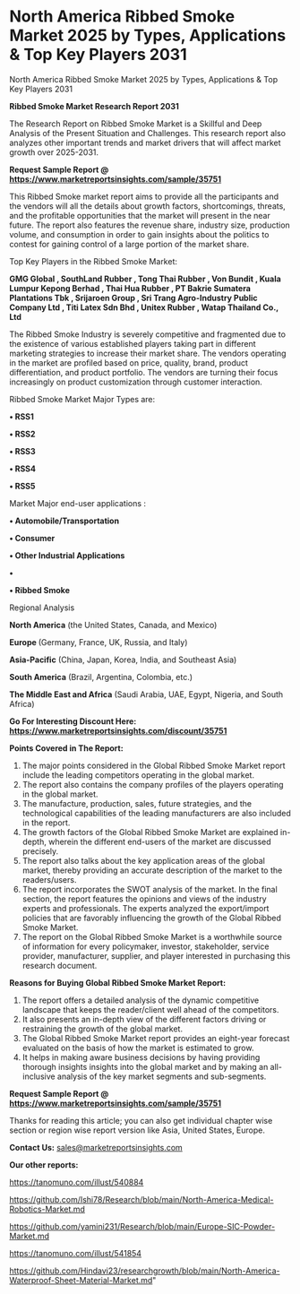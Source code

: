 # North America Ribbed Smoke Market 2025 by Types, Applications & Top Key Players 2031
North America Ribbed Smoke Market 2025 by Types, Applications & Top Key Players 2031

<strong>Ribbed Smoke Market Research Report 2031</strong>

The Research Report on Ribbed Smoke Market is a Skillful and Deep Analysis of the Present Situation and Challenges. This research report also analyzes other important trends and market drivers that will affect market growth over 2025-2031.

<strong>Request Sample Report @ <a href=https://www.marketreportsinsights.com/sample/35751>https://www.marketreportsinsights.com/sample/35751</a></strong>

This Ribbed Smoke market report aims to provide all the participants and the vendors will all the details about growth factors, shortcomings, threats, and the profitable opportunities that the market will present in the near future. The report also features the revenue share, industry size, production volume, and consumption in order to gain insights about the politics to contest for gaining control of a large portion of the market share.

Top Key Players in the Ribbed Smoke Market:

<strong>GMG Global , SouthLand Rubber , Tong Thai Rubber , Von Bundit , Kuala Lumpur Kepong Berhad , Thai Hua Rubber , PT Bakrie Sumatera Plantations Tbk , Srijaroen Group , Sri Trang Agro-Industry Public Company Ltd , Titi Latex Sdn Bhd , Unitex Rubber , Watap Thailand Co., Ltd </strong>

The Ribbed Smoke Industry is severely competitive and fragmented due to the existence of various established players taking part in different marketing strategies to increase their market share. The vendors operating in the market are profiled based on price, quality, brand, product differentiation, and product portfolio. The vendors are turning their focus increasingly on product customization through customer interaction.

Ribbed Smoke Market Major Types are:

<strong>•  RSS1 

•  RSS2 

•  RSS3 

•  RSS4 

•  RSS5</strong>

Market Major end-user applications :

<strong>•  Automobile/Transportation 

•  Consumer 

•  Other Industrial Applications

•  

•  Ribbed Smoke</strong>

Regional Analysis

</u><strong><b>North America</b></strong> (the United States, Canada, and Mexico)

<strong><b>Europe </b></strong>(Germany, France, UK, Russia, and Italy)

<strong><b>Asia-Pacific</b></strong> (China, Japan, Korea, India, and Southeast Asia)

<strong><b>South America</b></strong> (Brazil, Argentina, Colombia, etc.)

<strong><b>The Middle East and Africa</b></strong> (Saudi Arabia, UAE, Egypt, Nigeria, and South Africa)

<strong>Go For Interesting Discount Here: <a href=https://www.marketreportsinsights.com/discount/35751>https://www.marketreportsinsights.com/discount/35751</a></strong>

<strong>Points Covered in The Report:</strong>
<ol>
  <li>The major points considered in the Global Ribbed Smoke Market report include the leading competitors operating in the global market.</li>
  <li>The report also contains the company profiles of the players operating in the global market.</li>
  <li>The manufacture, production, sales, future strategies, and the technological capabilities of the leading manufacturers are also included in the report.</li>
  <li>The growth factors of the Global Ribbed Smoke Market are explained in-depth, wherein the different end-users of the market are discussed precisely.</li>
  <li>The report also talks about the key application areas of the global market, thereby providing an accurate description of the market to the readers/users.</li>
  <li>The report incorporates the SWOT analysis of the market. In the final section, the report features the opinions and views of the industry experts and professionals. The experts analyzed the export/import policies that are favorably influencing the growth of the Global Ribbed Smoke Market.</li>
  <li>The report on the Global Ribbed Smoke Market is a worthwhile source of information for every policymaker, investor, stakeholder, service provider, manufacturer, supplier, and player interested in purchasing this research document.</li>
</ol>
<strong>Reasons for Buying Global Ribbed Smoke Market Report:</strong>

<ol>
  <li>The report offers a detailed analysis of the dynamic competitive landscape that keeps the reader/client well ahead of the competitors.</li>
  <li>It also presents an in-depth view of the different factors driving or restraining the growth of the global market.</li>
  <li>The Global Ribbed Smoke Market report provides an eight-year forecast evaluated on the basis of how the market is estimated to grow.</li>
  <li>It helps in making aware business decisions by having providing thorough insights insights into the global market and by making an all-inclusive analysis of the key market segments and sub-segments.</li>
</ol>
<strong>Request Sample Report @ <a href=https://www.marketreportsinsights.com/sample/35751>https://www.marketreportsinsights.com/sample/35751</a></strong>


Thanks for reading this article; you can also get individual chapter wise section or region wise report version like Asia, United States, Europe.

<strong>Contact Us:</strong>
sales@marketreportsinsights.com

<strong>Our other reports:</strong>

<a href=https://tanomuno.com/illust/540884>https://tanomuno.com/illust/540884</a>

<a href=https://github.com/Ishi78/Research/blob/main/North-America-Medical-Robotics-Market.md>https://github.com/Ishi78/Research/blob/main/North-America-Medical-Robotics-Market.md</a>

<a href=https://github.com/yamini231/Research/blob/main/Europe-SIC-Powder-Market.md>https://github.com/yamini231/Research/blob/main/Europe-SIC-Powder-Market.md</a>

<a href=https://tanomuno.com/illust/541854>https://tanomuno.com/illust/541854</a>

<a href=https://github.com/Hindavi23/researchgrowth/blob/main/North-America-Waterproof-Sheet-Material-Market.md>https://github.com/Hindavi23/researchgrowth/blob/main/North-America-Waterproof-Sheet-Material-Market.md</a>"

